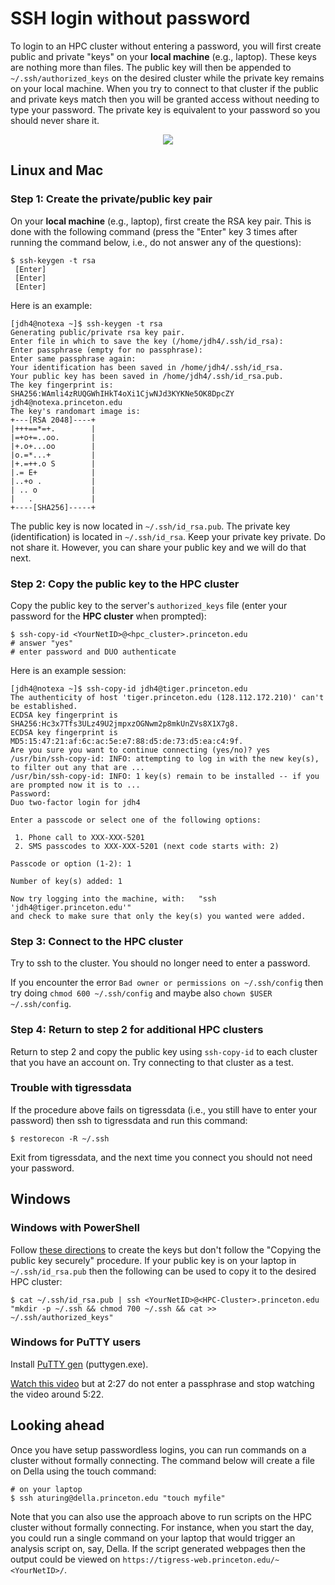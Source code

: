 # SSH login without password

To login to an HPC cluster without entering a password, you will first create public and private "keys" on your **local machine** (e.g., laptop). These keys are nothing more than files. The public key will then be appended to `~/.ssh/authorized_keys` on the desired cluster while the private key remains on your local machine. When you try to connect to that cluster if the public and private keys match then you will be granted access without needing to type your password. The private key is equivalent to your password so you should never share it.

 <p align="center"><img src="http://itdoc.hitachi.co.jp/manuals/3021/3021335010e/GRAPHICS/ZU020130.GIF" align="center"></p>

## Linux and Mac

### Step 1: Create the private/public key pair

On your **local machine** (e.g., laptop), first create the RSA key pair. This is done with the following command (press the "Enter" key 3 times after running the command below, i.e., do not answer any of the questions):

```
$ ssh-keygen -t rsa
 [Enter] 
 [Enter] 
 [Enter] 
```

Here is an example:

```
[jdh4@notexa ~]$ ssh-keygen -t rsa
Generating public/private rsa key pair.
Enter file in which to save the key (/home/jdh4/.ssh/id_rsa): 
Enter passphrase (empty for no passphrase): 
Enter same passphrase again: 
Your identification has been saved in /home/jdh4/.ssh/id_rsa.
Your public key has been saved in /home/jdh4/.ssh/id_rsa.pub.
The key fingerprint is:
SHA256:WAmli4zRUQGWhIHkT4oXi1CjwNJd3KYKNe5OK8DpcZY jdh4@notexa.princeton.edu
The key's randomart image is:
+---[RSA 2048]----+
|+++==*=+.        |
|=+o+=..oo.       |
|+.o+...oo        |
|o.=*...+         |
|+.=++.o S        |
|.= E+            |
|..+o .           |
| .. o            |
|   .             |
+----[SHA256]-----+
```

The public key is now located in `~/.ssh/id_rsa.pub`. The private key (identification) is located in `~/.ssh/id_rsa`. Keep your private key private. Do not share it. However, you can share your public key and we will do that next.

### Step 2: Copy the public key to the HPC cluster

Copy the public key to the server's `authorized_keys` file (enter your password for the **HPC cluster** when prompted):

```
$ ssh-copy-id <YourNetID>@<hpc_cluster>.princeton.edu
# answer "yes"
# enter password and DUO authenticate
```

Here is an example session:

```
[jdh4@notexa ~]$ ssh-copy-id jdh4@tiger.princeton.edu
The authenticity of host 'tiger.princeton.edu (128.112.172.210)' can't be established.
ECDSA key fingerprint is SHA256:Hc3x7Tfs3ULz49U2jmpxzOGNwm2p8mkUnZVs8X1X7g8.
ECDSA key fingerprint is MD5:15:47:21:af:6c:ac:5e:e7:88:d5:de:73:d5:ea:c4:9f.
Are you sure you want to continue connecting (yes/no)? yes
/usr/bin/ssh-copy-id: INFO: attempting to log in with the new key(s), to filter out any that are ...
/usr/bin/ssh-copy-id: INFO: 1 key(s) remain to be installed -- if you are prompted now it is to ...
Password: 
Duo two-factor login for jdh4

Enter a passcode or select one of the following options:

 1. Phone call to XXX-XXX-5201
 2. SMS passcodes to XXX-XXX-5201 (next code starts with: 2)

Passcode or option (1-2): 1

Number of key(s) added: 1

Now try logging into the machine, with:   "ssh 'jdh4@tiger.princeton.edu'"
and check to make sure that only the key(s) you wanted were added.
```

### Step 3: Connect to the HPC cluster

Try to ssh to the cluster. You should no longer need to enter a password.

If you encounter the error `Bad owner or permissions on ~/.ssh/config` then try doing `chmod 600 ~/.ssh/config` and maybe also `chown $USER ~/.ssh/config`.

### Step 4: Return to step 2 for additional HPC clusters

Return to step 2 and copy the public key using `ssh-copy-id` to each cluster that you have an account on. Try connecting to that cluster as a test.

### Trouble with tigressdata

If the procedure above fails on tigressdata (i.e., you still have to enter your password) then ssh to tigressdata and run this command:

```
$ restorecon -R ~/.ssh
```

Exit from tigressdata, and the next time you connect you should not need your password.

## Windows

### Windows with PowerShell

Follow [these directions](https://www.techrepublic.com/blog/10-things/how-to-generate-ssh-keys-in-openssh-for-windows-10/) to create the keys but don't follow the "Copying the public key securely" procedure. If your public key is on your laptop in `~/.ssh/id_rsa.pub` then the following can be used to copy it to the desired HPC cluster:

```
$ cat ~/.ssh/id_rsa.pub | ssh <YourNetID>@<HPC-Cluster>.princeton.edu "mkdir -p ~/.ssh && chmod 700 ~/.ssh && cat >>  ~/.ssh/authorized_keys"
```

### Windows for PuTTY users

Install [PuTTY gen](https://www.chiark.greenend.org.uk/~sgtatham/putty/latest.html) (puttygen.exe).

[Watch this video](https://youtu.be/2nkAQ9M6ZF8) but at 2:27 do not enter a passphrase and stop watching the video around 5:22.

## Looking ahead

Once you have setup passwordless logins, you can run commands on a cluster without formally connecting. The command below will create a file on Della using the touch command:

```
# on your laptop
$ ssh aturing@della.princeton.edu "touch myfile"
```

Note that you can also use the approach above to run scripts on the HPC cluster without formally connecting. For instance, when you start the day, you could run a single command on your laptop that would trigger an analysis script on, say, Della. If the script generated webpages then the output could be viewed on `https://tigress-web.princeton.edu/~<YourNetID>/`.
